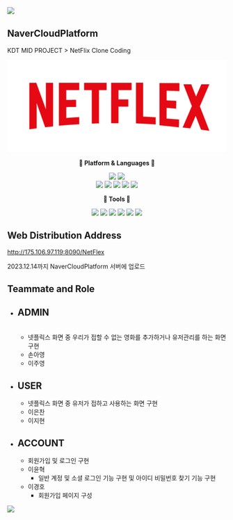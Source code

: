 <img src="https://capsule-render.vercel.app/api?type=waving&color=auto&height=200&section=header&text=NetFlex&fontSize=90" />

## NaverCloudPlatform
KDT MID PROJECT > NetFlix Clone Coding

<img src="https://github.com/NCPlatform/NetFlex/blob/main/src/main/webapp/WEB-INF/Asset/image/netflex.png?raw=true">

<div align="center">

<b> :bookmark: Platform & Languages :bookmark: </b>

<div>
<img src="https://img.shields.io/badge/SpringLegacy-6DB33F?style=flat&logo=spring&logoColor=white"/>
<img src="https://img.shields.io/badge/NaverCloud-03C75A?style=flat&logo=Naver&logoColor=white"/>
</div>
<div>
<img src="https://img.shields.io/badge/HTML5-E34F26?style=flat&logo=HTML5&logoColor=white"/>
<img src="https://img.shields.io/badge/CSS-1572B6?style=flat&logo=css3&logoColor=white"/>
<img src="https://img.shields.io/badge/BootStrap-7952B3?style=flat&logo=bootstrap&logoColor=white"/>
<img src="https://img.shields.io/badge/JQuery-0769AD?style=flat&logo=jquery&logoColor=white"/>
<img src="https://img.shields.io/badge/JavaScript-F7DF1E?style=flat&logo=JavaScript&logoColor=white"/>
</div>

<b> :wrench: Tools :wrench: </b>

<div>
<img src="https://img.shields.io/badge/STS3-6DB33F?style=flat&logo=spring&logoColor=white"/>
<img src="https://img.shields.io/badge/Apache%20Tomcat-F8DC75?style=flat&logo=Apache%20Tomcat&logoColor=white"/>
<img src="https://img.shields.io/badge/GitHub-181717?style=flat&logo=github&logoColor=white"/>
<img src="https://img.shields.io/badge/Slack-4A154B?style=flat&logo=slack&logoColor=white"/>
<img src="https://img.shields.io/badge/Notion-000000?style=flat&logo=notion&logoColor=white"/>
<img src="https://img.shields.io/badge/Discord-5865F2?style=flat&logo=discord&logoColor=white"/>
</div>

</div>

## Web Distribution Address

http://175.106.97.119:8090/NetFlex

2023.12.14까지 NaverCloudPlatform 서버에 업로드

## Teammate and Role
- ADMIN
    - 
  <img>
  
  - 넷플릭스 화면 중 우리가 접할 수 없는 영화를 추가하거나 유저관리를 하는 화면 구현
  - 손아영
  - 이주영
- USER
  - 
  - 넷플릭스 화면 중 유저가 접하고 사용하는 화면 구현
  - 이은찬
  - 이지현
- ACCOUNT
  - 
  - 회원가입 및 로그인 구현
  - 이윤혁
    - 일반 계정 및 소셜 로그인 기능 구현 및 아이디 비밀번호 찾기 기능 구현
  - 이경호
    - 회원가입 페이지 구성

<img src="https://github-readme-stats.vercel.app/api/top-langs/?username=YOUNGNIM&layout=compact"><br><br>
